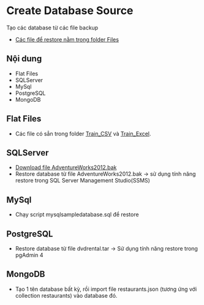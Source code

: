 Create Database Source
======================
Tạo các database từ các file backup
* [Các file để restore nằm trong folder Files](Files)

## Nội dung
- Flat Files
- SQLServer
- MySql
- PostgreSQL
- MongoDB

## Flat Files
* Các file có sẳn trong folder [Train_CSV](Train_CSV) và [Train_Excel](Train_Excel).

## SQLServer
* [Download file AdventureWorks2012.bak](https://docs.microsoft.com/en-us/sql/samples/adventureworks-install-configure?view=sql-server-ver15)
* Restore database từ file AdventureWorks2012.bak → sử dụng tính năng restore trong SQL Server Management Studio(SSMS)

## MySql
* Chạy script mysqlsampledatabase.sql để restore

## PostgreSQL
* Restore database từ file dvdrental.tar → Sử dụng tính năng restore trong pgAdmin 4

## MongoDB
* Tạo 1 tên database bất kỳ, rồi import file restaurants.json (tương ứng với collection restaurants) vào database đó.